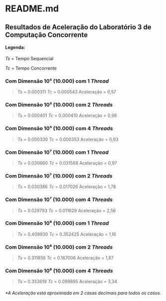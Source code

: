 # README.md

## Resultados de Aceleração do **Laboratório 3 de Computação Concorrente**

#### Legenda: 
_Ts_ = Tempo Sequencial

_Tc_ = Tempo Concorrente

### Com Dimensão 10⁵ (10.000) com 1 _Thread_
>_Ts_ = 0.000311
>_Tc_ = 0.000543
>Aceleração = 0,57

### Com Dimensão 10⁵ (10.000) com 2 _Threads_
>_Ts_ = 0.000401
>_Tc_ = 0.000410
>Aceleração = 0,98

### Com Dimensão 10⁵ (10.000) com 4 _Threads_
>_Ts_ = 0.000330
>_Tc_ = 0.000353
>Aceleração = 0,93


### Com Dimensão 10⁷ (10.000) com 1 _Thread_
>_Ts_ = 0.030660
>_Tc_ = 0.031568
>Aceleração = 0,97

### Com Dimensão 10⁷ (10.000) com 2 _Threads_
>_Ts_ = 0.030386
>_Tc_ = 0.017026
>Aceleração = 1,78

### Com Dimensão 10⁷ (10.000) com 4 _Threads_
>_Ts_ = 0.029793
>_Tc_ = 0.011629
>Aceleração = 2,56


### Com Dimensão 10⁸ (10.000) com 1 _Thread_
>_Ts_ = 0.409930
>_Tc_ = 0.352425
>Aceleração = 1,16

### Com Dimensão 10⁸ (10.000) com 2 _Threads_
>_Ts_ = 0.311856
>_Tc_ = 0.167006
>Aceleração = 1,87

### Com Dimensão 10⁸ (10.000) com 4 _Threads_
>_Ts_ = 0.333619
>_Tc_ = 0.099895
>Aceleração = 3,34


###### *A Aceleração está aproximada em 2 casas decimais para todos os casos.
